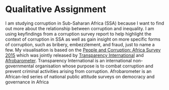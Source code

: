 # Qualitative Assignment

I am studying corruption in Sub-Saharan Africa (SSA) because I want to find out more about the relationship between corruption and inequality. I am using keyfindings from a corruption survey report to help highlight the context of corruption in SSA as well as gain insight on more specific forms of corruption, such as bribery, embezzlement, and fraud, just to name a few. My visualisation is based on the [People and Corruption: Africa Survey 2015](http://files.transparency.org/content/download/1941/12775/file/2015_GCB_SubSaharanAfrica_EN.pdf) which was jointly released by [Transparency International](https://www.transparency.org/) and [Afrobarometer](http://www.afrobarometer.org/). Transparency International is an international non-governmental organisation whose purpose is to combat corruption and prevent criminal activities arising from corruption. Afrobarometer is an African-led series of national public attitude surveys on democracy and governance in Africa